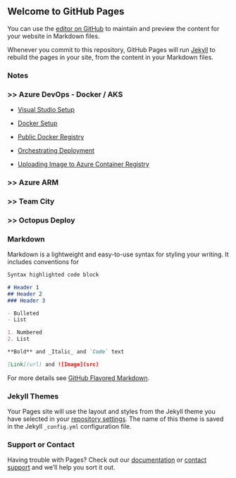 ## Welcome to GitHub Pages

You can use the [editor on GitHub](https://github.com/johnpm45/DevOps-Notes/edit/master/README.md) to maintain and preview the content for your website in Markdown files.

Whenever you commit to this repository, GitHub Pages will run [Jekyll](https://jekyllrb.com/) to rebuild the pages in your site, from the content in your Markdown files.

### Notes

### >> Azure DevOps - Docker / AKS

* [Visual Studio Setup](https://github.com/johnpm45/DevOps-Notes/wiki/Visual-Studio-Setup)

* [Docker Setup](https://github.com/johnpm45/DevOps-Notes/wiki/a.-Setup-Docker-and-Automate-Deployment-Windows)

* [Public Docker Registry](https://github.com/johnpm45/DevOps-Notes/wiki/b.-Uploading-Images-to-public-docker-registry)

* [Orchestrating Deployment](https://github.com/johnpm45/DevOps-Notes/wiki/c.-Orchestrating-docker-deployment-using-Azure-Kubernetes-Service)

* [Uploading Image to Azure Container Registry](https://github.com/johnpm45/DevOps-Notes/wiki/d.-Uploading-image-to-Azure-container-registry)

### >> Azure ARM

### >> Team City

### >> Octopus Deploy

### Markdown

Markdown is a lightweight and easy-to-use syntax for styling your writing. It includes conventions for

```markdown
Syntax highlighted code block

# Header 1
## Header 2
### Header 3

- Bulleted
- List

1. Numbered
2. List

**Bold** and _Italic_ and `Code` text

[Link](url) and ![Image](src)
```

For more details see [GitHub Flavored Markdown](https://guides.github.com/features/mastering-markdown/).

### Jekyll Themes

Your Pages site will use the layout and styles from the Jekyll theme you have selected in your [repository settings](https://github.com/johnpm45/DevOps-Notes/settings). The name of this theme is saved in the Jekyll `_config.yml` configuration file.

### Support or Contact

Having trouble with Pages? Check out our [documentation](https://help.github.com/categories/github-pages-basics/) or [contact support](https://github.com/contact) and we’ll help you sort it out.
